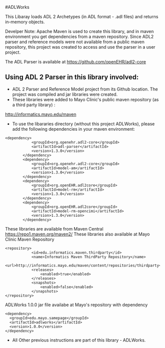 #ADLWorks

This Libaray loads ADL 2 Archetypes (in ADL format - .adl files) and returns in-memory objects.

Develper Note:
Apache Maven is used to create this library, and in maven environment
you get dependencies from a maven repository. Since ADL2 parser and
reference models were not available from a public maven repository, 
this project was created to access and use the parser in a user project.

The ADL Parser is available at 
https://github.com/openEHR/adl2-core

## Using ADL 2 Parser in this library involved:
* ADL 2 Parser and Reference Model project from its Github location. The project was compiled and jar libraries were created.
* These libraries were added to Mayo Clinic's public maven repository (as a third party library) : 

http://informatics.mayo.edu/maven

* To use the libararies directory (without this project ADLWorks), please add the following dependencies in your maven environment:
```
<dependency>
            <groupId>org.openehr.adl2-core</groupId>
            <artifactId>adl-parser</artifactId>
            <version>1.3.0</version>
        </dependency>
        <dependency>
            <groupId>org.openehr.adl2-core</groupId>
            <artifactId>model-am</artifactId>
            <version>1.3.0</version>
        </dependency>
        <dependency>
            <groupId>org.openEHR.adl2core</groupId>
            <artifactId>model-rm</artifactId>
            <version>1.3.0</version>
        </dependency>
        <dependency>
            <groupId>org.openEHR.adl2core</groupId>
            <artifactId>model-rm-opencimi</artifactId>
            <version>1.3.0</version>
        </dependency>
```
These libraries are available from Maven Central https://repo1.maven.org/maven2/
These libraries also available at Mayo Clinic Maven Repository
```
<repository>
            <id>edu.informatics.maven.thirdparty</id>
            <name>Informatics Maven ThirdParty Repository</name>
            <url>http://informatics.mayo.edu/maven/content/repositories/thirdparty</url>
            <releases>
                <enabled>true</enabled>
            </releases>
            <snapshots>
                <enabled>false</enabled>
            </snapshots>
</repository>
```
ADLWorks 1.0.0 jar file availabe at Mayo's repository with dependency
```
<dependency>
  <groupId>edu.mayo.samepage</groupId>
  <artifactId>adlworks</artifactId>
  <version>1.0.0</version>
</dependency>
```
* All Other previous instructions are part of this library - ADLWorks.
